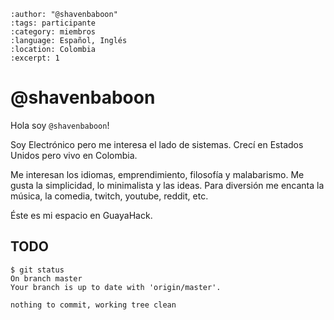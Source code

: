 
```{post} 2023-07-18
:author: "@shavenbaboon"
:tags: participante
:category: miembros
:language: Español, Inglés
:location: Colombia
:excerpt: 1
```

# @shavenbaboon

Hola soy `@shavenbaboon`! 

Soy Electrónico pero me interesa el lado de sistemas. Crecí en Estados Unidos pero vivo en Colombia. 

Me interesan los idiomas, emprendimiento, filosofía y malabarismo. Me gusta la simplicidad, lo minimalista y las ideas. Para diversión me encanta la música, la comedia, twitch, youtube, reddit, etc.

Éste es mi espacio en GuayaHack.

## TODO

```console
$ git status 
On branch master
Your branch is up to date with 'origin/master'.

nothing to commit, working tree clean
```
